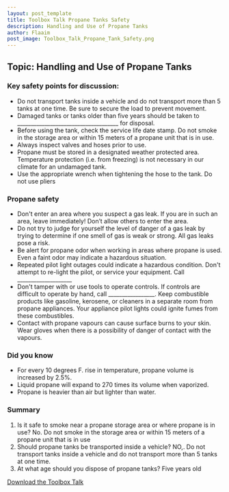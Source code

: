 ```yaml
---
layout: post_template
title: Toolbox Talk Propane Tanks Safety
description: Handling and Use of Propane Tanks
author: Flaaim
post_image: Toolbox_Talk_Propane_Tank_Safety.png
---
```

## Topic: Handling and Use of Propane Tanks
### Key safety points for discussion:

- Do not transport tanks inside a vehicle and do not transport more than 5 tanks at one time.  Be sure to secure the load to prevent movement.
- Damaged tanks or tanks older than five years should be taken to _____________________________________ for disposal.
- Before using the tank, check the service life date stamp. Do not smoke in the storage area or within 15 meters of a propane unit that is in use.
- Always inspect valves and hoses prior to use.
- Propane must be stored in a designated weather protected area.  Temperature protection (i.e. from freezing) is not necessary in our climate for an undamaged tank.
- Use the appropriate wrench when tightening the hose to the tank. Do not use pliers
### Propane safety
- Don't enter an area where you suspect a gas leak. If you are in such an area, leave immediately!  Don’t allow others to enter the area.
- Do not try to judge for yourself the level of danger of a gas leak by trying to determine if one smell of gas is weak or strong. All gas leaks pose a risk.
- Be alert for propane odor when working in areas where propane is used. Even a faint odor may indicate a hazardous situation.
- Repeated pilot light outages could indicate a hazardous condition. Don't attempt to re-light the pilot, or service your equipment. Call ____________________
- Don't tamper with or use tools to operate controls. If controls are difficult to operate by hand, call _________________. Keep combustible products like gasoline, kerosene, or cleaners in a separate room from propane appliances. Your appliance pilot lights could ignite fumes from these combustibles.
- Contact with propane vapours can cause surface burns to your skin. Wear gloves when there is a possibility of danger of contact with the vapours.
### Did you know


- For every 10 degrees F. rise in temperature, propane volume is increased by 2.5%.
- Liquid propane will expand to 270 times its volume when vaporized.
- Propane is heavier than air but lighter than water.
### Summary

1. Is it safe to smoke near a propane storage area or where propane is in use?
No.  Do not smoke in the storage area or within 15 meters of a propane unit that is in use
2. Should propane tanks be transported inside a vehicle?
NO,.  Do not transport tanks inside a vehicle and do not transport more than 5 tanks at one time.  
3. At what age should you dispose of propane tanks?
Five years old

[Download the Toolbox Talk](https://safetyworkblog.com/assets/template/Toolbox_Talk_Propane_Tank_Safety.docx)

